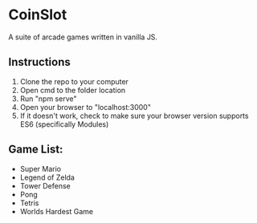 # CoinSlot
A suite of arcade games written in vanilla JS.

## Instructions
1. Clone the repo to your computer
2. Open cmd to the folder location
3. Run "npm serve"
4. Open your browser to "localhost:3000"
5. If it doesn't work, check to make sure your browser version supports ES6 (specifically Modules)

## Game List:
* Super Mario
* Legend of Zelda
* Tower Defense
* Pong
* Tetris
* Worlds Hardest Game
